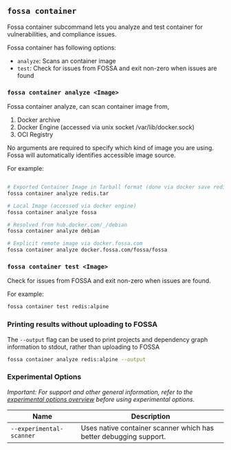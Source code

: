 ## `fossa container`

Fossa container subcommand lets you analyze and test container for vulnerabilities, and compliance issues. 

Fossa container has following options:

- `analyze`: Scans an container image
- `test`: Check for issues from FOSSA and exit non-zero when issues are found

### `fossa container analyze <Image>`

Fossa container analyze, can scan container image from,

1) Docker archive
2) Docker Engine (accessed via unix socket /var/lib/docker.sock)
3) OCI Registry

No arguments are required to specify which kind of image you are using. Fossa will 
automatically identifies accessible image source.

For example:

```bash

# Exported Container Image in Tarball format (done via docker save redis:alpine > redis.tar)
fossa container analyze redis.tar

# Local Image (accessed via docker engine)
fossa container analyze fossa

# Resolved from hub.docker.com/_/debian
fossa container analyze debian

# Explicit remote image via docker.fossa.com
fossa container analyze docker.fossa.com/fossa/fossa
```

### `fossa container test <Image>`

Check for issues from FOSSA and exit non-zero when issues are found.

For example:

```bash
fossa container test redis:alpine
```

### Printing results without uploading to FOSSA

The `--output` flag can be used to print projects and dependency graph information to stdout, rather than uploading to FOSSA

```sh
fossa container analyze redis:alpine --output
```

### Experimental Options

_Important: For support and other general information, refer to the [experimental options overview](../experimental/README.md) before using experimental options._

| Name                     | Description                                                       |
| ------------------------ | ----------------------------------------------------------------- |
| `--experimental-scanner` | Uses native container scanner which has better debugging support. |

